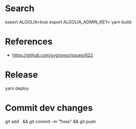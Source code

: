 # Search

export ALGOLIA=true 
export ALGOLIA_ADMIN_KEY=
yarn build

# References
- https://github.com/svg/svgo/issues/622


# Release
yarn deploy

# Commit dev changes
git add . && git commit -m "fixes" && git push
